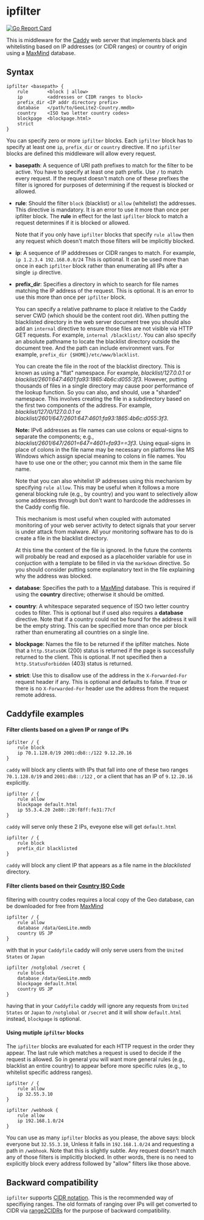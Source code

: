 # ipfilter
[![Go Report Card](https://goreportcard.com/badge/pyed/ipfilter)](https://goreportcard.com/report/pyed/ipfilter)

This is middleware for the [Caddy](http://caddyserver.com)
web server that implements black and whitelisting based on
IP addresses (or CIDR ranges) or country of origin using a
[MaxMind](https://dev.maxmind.com/geoip/geoip2/geolite2/) database.

## Syntax

```
ipfilter <basepath> {
    rule       <block | allow>
    ip         <addresses or CIDR ranges to block>
    prefix_dir <IP addr directory prefix>
    database   </path/to/GeoLite2-Country.mmdb>
    country    <ISO two letter country codes>
    blockpage  <blockpage.html>
    strict
}
```

You can specify zero or more `ipfilter` blocks. Each `ipfilter` block has
to specify at least one `ip`, `prefix_dir` or `country` directive. If no
`ipfilter` blocks are defined this middleware will allow every request.

* **basepath**: A sequence of URI path prefixes to match for the filter
to be active. You have to specify at least one path prefix. Use `/` to
match every request. If the request doesn't match one of these prefixes
the filter is ignored for purposes of determining if the request is
blocked or allowed.

* **rule**: Should the filter `block` (blacklist) or `allow` (whitelist)
the addresses. This directive is mandatory. It is an error to use it more
than once per ipfilter block. The **rule** in effect for the last `ipfilter`
block to match a request determines if it is blocked or allowed.

  Note that if you only have `ipfilter` blocks that specify `rule allow`
  then any request which doesn't match those filters will be implicitly
  blocked.

* **ip**: A sequence of IP adddresses or CIDR ranges to match. For example,
`ip 1.2.3.4 192.168.0.0/24` This is optional. It can be used more than
once in each `ipfilter` block rather than enumerating all IPs after a single
`ip` directive.

* **prefix_dir**: Specifies a directory in which to search for file names
matching the IP address of the request. This is optional. It is an error
to use this more than once per `ipfilter` block.

  You can specify a relative pathname to place it relative to the Caddy
  server CWD (which should be the content root dir).  When putting the
  blacklisted directory in the web server document tree you should also add
  an `internal` directive to ensure those files are not visible via HTTP
  GET requests. For example, `internal /blacklist/`. You can also specify
  an absolute pathname to locate the blacklist directory outside the
  document tree. And the path can include environment vars. For example,
  `prefix_dir {$HOME}/etc/www/blacklist`.

  You can create the file in the root of the blacklist directory. This is
  known as using a "flat" namespace. For example, *blacklist/127.0.0.1*
  or *blacklist/2601:647:4601:fa93:1865:4b6c:d055:3f3*. However,
  putting thousands of files in a single directory may cause
  poor performance of the lookup function. So you can also,
  and should, use a "sharded" namespace. This involves creating
  the file in a subdirectory based on the first two components
  of the address. For example, *blacklist/127/0/127.0.0.1* or
  *blacklist/2601/647/2601:647:4601:fa93:1865:4b6c:d055:3f3*.

  **Note:** IPv6 addresses as file names can use
  colons or equal-signs to separate the components; e.g.,
  *blacklist/2601/647/2601=647=4601=fa93==3f3*. Using equal-signs in
  place of colons in the file name may be necessary on platforms like MS
  Windows which assign special meaning to colons in file names. You have
  to use one or the other; you cannot mix them in the same file name.

  Note that you can also whitelist IP addresses using this mechanism
  by specifying `rule allow`. This may be useful when it follows a more
  general blocking rule (e.g., by country) and you want to selectively
  allow some addresses through but don't want to hardcode the addresses
  in the Caddy config file.

  This mechanism is most useful when coupled with automated monitoring of
  your web server activity to detect signals that your server is under
  attack from malware. All your monitoring software has to do is create
  a file in the blacklist directory.

  At this time the content of the file is ignored. In the future the
  contents will probably be read and exposed as a placeholder variable
  for use in conjuction with a template to be filled in via the `markdown`
  directive. So you should consider putting some explanatory text in the
  file explaining why the address was blocked.

* **database**: Specifies the path to a
[MaxMind](https://dev.maxmind.com/geoip/geoip2/geolite2/) database. This
is required if using the **country** directive; otherwise it should
be omitted.

* **country**: A whitespace separated sequence of ISO two letter country
codes to filter. This is optional but if used also requires a **database**
directive. Note that if a country could not be found for the address it
will be the empty string. This can be specified more than once per block
rather than enumerating all countries on a single line.

* **blockpage**: Names the file to be returned if the ipfilter
matches. Note that a `http.StatusOK` (200) status is returned if the
page is successfully returned to the client. This is optional. If not
specified then a `http.StatusForbidden` (403) status is returned.

* **strict**: Use this to disallow use of the address in the
`X-Forwarded-For` request header if any. This is optional and defaults
to false. If true or there is no `X-Forwarded-For` header use the address
from the request remote address.

## Caddyfile examples

#### Filter clients based on a given IP or range of IPs

```
ipfilter / {
	rule block
	ip 70.1.128.0/19 2001:db8::/122 9.12.20.16
}
```
`caddy` will block any clients with IPs that fall into one of these two ranges `70.1.128.0/19` and `2001:db8::/122` , or a client that has an IP of `9.12.20.16` explicitly.

```
ipfilter / {
	rule allow
	blockpage default.html
	ip 55.3.4.20 2e80::20:f8ff:fe31:77cf
}
```
`caddy` will serve only these 2 IPs, eveyone else will get `default.html`

```
ipfilter / {
	rule block
	prefix_dir blacklisted
}
```
`caddy` will block any client IP that appears as a file name in the
*blacklisted* directory.

#### Filter clients based on their [Country ISO Code](https://en.wikipedia.org/wiki/ISO_3166-1#Current_codes)

filtering with country codes requires a local copy of the Geo database, can be downloaded for free from [MaxMind](https://dev.maxmind.com/geoip/geoip2/geolite2/)
```
ipfilter / {
	rule allow
	database /data/GeoLite.mmdb
	country US JP
}
```
with that in your `Caddyfile` caddy will only serve users from the `United States` or `Japan`

```
ipfilter /notglobal /secret {
	rule block
	database /data/GeoLite.mmdb
	blockpage default.html
	country US JP
}
```
having that in your `Caddyfile` caddy will ignore any requests from `United States` or `Japan` to `/notglobal` or `/secret` and it will show `default.html` instead, `blockpage` is optional.

#### Using mutiple `ipfilter` blocks

The `ipfilter` blocks are evaluated for each HTTP request in the order they
appear. The last rule which matches a request is used to decide if the request
is allowed. So in general you will want more general rules (e.g., blacklist an
entire country) to appear before more specific rules (e.g., to whitelist
specific address ranges).

```
ipfilter / {
	rule allow
	ip 32.55.3.10
}

ipfilter /webhook {
	rule allow
	ip 192.168.1.0/24
}
```
You can use as many `ipfilter` blocks as you please, the above says: block everyone but `32.55.3.10`, Unless it falls in `192.168.1.0/24` and requesting a path in `/webhook`. Note that this is slightly subtle. Any request doesn't match any of those filters is implicitly blocked. In other words, there is no need to explicitly block every  address followed by "allow" filters like those above.

## Backward compatibility

`ipfilter` supports [CIDR notation](https://en.wikipedia.org/wiki/Classless_Inter-Domain_Routing). This is the recommended way of specifiying ranges. The old formats of ranging over IPs will get converted to CIDR via [range2CIDRs](https://github.com/pyed/ipfilter/blob/master/range2CIDRs.go) for the purpose of backward compatibility.
